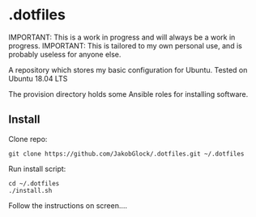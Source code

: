 # .dotfiles

IMPORTANT: This is a work in progress and will always be a work in progress. 
IMPORTANT: This is tailored to my own personal use, and is probably useless for anyone else.

A repository which stores my basic configuration for Ubuntu.
Tested on Ubuntu 18.04 LTS

The provision directory holds some Ansible roles for installing software.

## Install

Clone repo:

`git clone https://github.com/JakobGlock/.dotfiles.git ~/.dotfiles`

Run install script:

```
cd ~/.dotfiles
./install.sh
```

Follow the instructions on screen....

